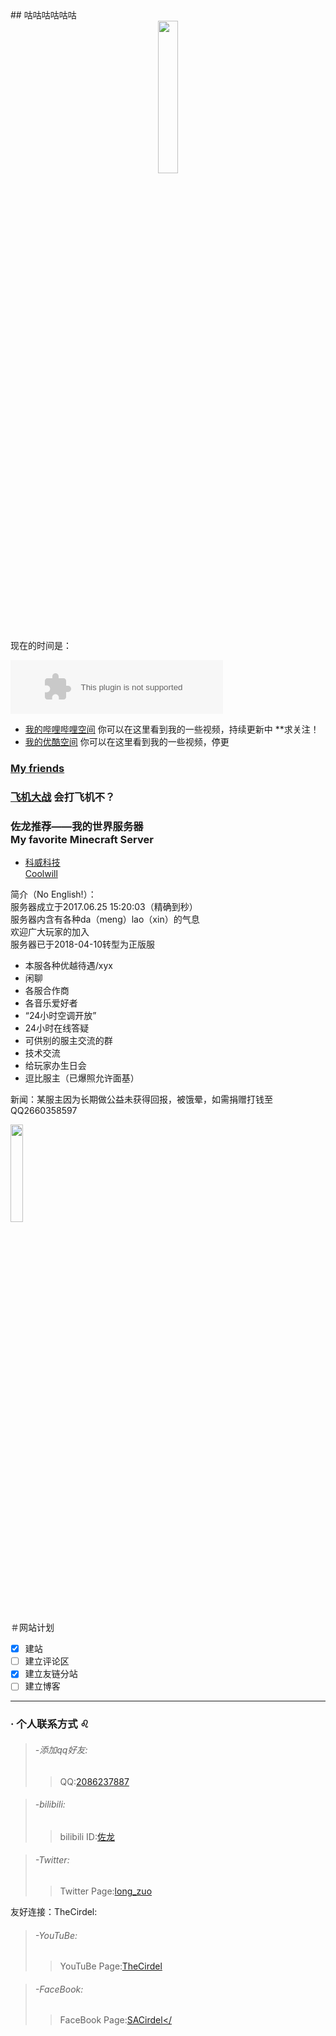 <title>鸽子佐龙小站</title>
<head>
<link rel="shortcut icon" href=" /favicon.ico" /> 
</head>
## 咕咕咕咕咕咕

<center>
<img src="https://s1.ax1x.com/2018/11/09/ibFQnP.jpg" width="25%" height="25%" />
</center>

现在的时间是： <!--setInterval实时显示时间-->
<p id="time1" style="color: blueviolet;"></p>
<script>
    function mytime(){
        var a = new Date();
        var b = a.toLocaleTimeString();
        var c = a.toLocaleDateString();
        document.getElementById("time1").innerHTML = c+"&nbsp"+b;
        }
    setInterval(function() {mytime()},1000);
</script>


<embed src="//music.163.com/style/swf/widget.swf?sid=4010201&type=2&auto=1&width=320&height=66" width="340" height="86"  allowNetworking="all">

* [我的哔哩哔哩空间](https://space.bilibili.com/52232364/#/) 你可以在这里看到我的一些视频，持续更新中
**求关注！
* [我的优酷空间](https://i.youku.com/mmdazuolong) 你可以在这里看到我的一些视频，停更

### [My friends](https://zuolong233.github.io/friends/)
### [飞机大战](https://zuolong233.github.io/Game1/) 会打飞机不？

### 佐龙推荐——我的世界服务器 <br>My favorite Minecraft Server  

* [科威科技](http://www.mcbbs.net/thread-796616-1-1.html) 
<br>[Coolwill](http://www.mcbbs.net/thread-796616-1-1.html)

简介（No English!）：
                                     <br> 服务器成立于2017.06.25 15:20:03（精确到秒）
                                     <br> 服务器内含有各种da（meng）lao（xin）的气息
                                             <br> 欢迎广大玩家的加入
                                        <br> 服务器已于2018-04-10转型为正版服

* 本服各种优越待遇/xyx
* 闲聊
* 各服合作商
* 各音乐爱好者
* “24小时空调开放”
* 24小时在线答疑
* 可供别的服主交流的群
* 技术交流
* 给玩家办生日会
* 逗比服主（已爆照允许面基）

新闻：某服主因为长期做公益未获得回报，被饿晕，如需捐赠打钱至QQ2660358597

<img src="https://s1.ax1x.com/2018/11/09/ib1eyT.jpg" width="20%" height="20%" />

＃网站计划

- [x] 建站
- [ ] 建立评论区
- [x] 建立友链分站
- [ ] 建立博客

________________________________________________________________________________________________________________________________________

### · 个人联系方式   ♌️
> ###### -添加qq好友:                                              
>>   QQ:<a href="http://wpa.qq.com/msgrd?v=3&amp;uin=2086237887&amp;site=qq&amp;menu=yes"  alt="佐龙&#39;s qq Account" title="哔哩哔哩三连关注pls">2086237887</a>
> 

> ###### -bilibili:
>>bilibili ID:<a href="https://space.bilibili.com/52232364/?share_medium=android&amp;share_source=copy_link&amp;bbid=aV1rWz4MNVEyUGEAfAB8infoc&amp;ts=1541739409678"  alt="关注点赞收藏投币qwq" title="关注点赞收藏投币qwq">佐龙</a>
> 

> ###### -Twitter:
>>Twitter Page:<a href="https://twitter.com/long_zuo"  alt="佐龙的推特" title="佐龙的推特">long_zuo</a>
> 

友好连接：TheCirdel:

> ###### -YouTuBe:
>>YouTuBe Page:<a href="https://www.youtube.com/channel/UC2CGBuj3mPRySXfKZpibNXw"  alt="404 NOT FOUND" title="404 NOT FOUND">TheCirdel</a>
> 

> ###### -FaceBook:
>>FaceBook Page:<a href="https://www.facebook.com/sa.cirdel"  alt="404 NOT FOUND" title="404 NOT FOUND">SACirdel</
